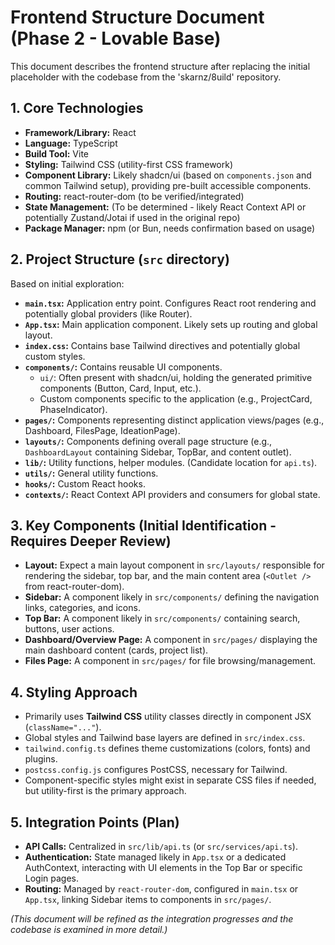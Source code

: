 # Frontend Structure Document (Phase 2 - Lovable Base)

This document describes the frontend structure after replacing the initial placeholder with the codebase from the 'skarnz/8uild' repository.

## 1. Core Technologies

*   **Framework/Library:** React
*   **Language:** TypeScript
*   **Build Tool:** Vite
*   **Styling:** Tailwind CSS (utility-first CSS framework)
*   **Component Library:** Likely shadcn/ui (based on `components.json` and common Tailwind setup), providing pre-built accessible components.
*   **Routing:** react-router-dom (to be verified/integrated)
*   **State Management:** (To be determined - likely React Context API or potentially Zustand/Jotai if used in the original repo)
*   **Package Manager:** npm (or Bun, needs confirmation based on usage)

## 2. Project Structure (`src` directory)

Based on initial exploration:

*   **`main.tsx`:** Application entry point. Configures React root rendering and potentially global providers (like Router).
*   **`App.tsx`:** Main application component. Likely sets up routing and global layout.
*   **`index.css`:** Contains base Tailwind directives and potentially global custom styles.
*   **`components/`:** Contains reusable UI components.
    *   `ui/`: Often present with shadcn/ui, holding the generated primitive components (Button, Card, Input, etc.).
    *   Custom components specific to the application (e.g., ProjectCard, PhaseIndicator).
*   **`pages/`:** Components representing distinct application views/pages (e.g., Dashboard, FilesPage, IdeationPage).
*   **`layouts/`:** Components defining overall page structure (e.g., `DashboardLayout` containing Sidebar, TopBar, and content outlet).
*   **`lib/`:** Utility functions, helper modules. (Candidate location for `api.ts`).
*   **`utils/`:** General utility functions.
*   **`hooks/`:** Custom React hooks.
*   **`contexts/`:** React Context API providers and consumers for global state.

## 3. Key Components (Initial Identification - Requires Deeper Review)

*   **Layout:** Expect a main layout component in `src/layouts/` responsible for rendering the sidebar, top bar, and the main content area (`<Outlet />` from react-router-dom).
*   **Sidebar:** A component likely in `src/components/` defining the navigation links, categories, and icons.
*   **Top Bar:** A component likely in `src/components/` containing search, buttons, user actions.
*   **Dashboard/Overview Page:** A component in `src/pages/` displaying the main dashboard content (cards, project list).
*   **Files Page:** A component in `src/pages/` for file browsing/management.

## 4. Styling Approach

*   Primarily uses **Tailwind CSS** utility classes directly in component JSX (`className="..."`).
*   Global styles and Tailwind base layers are defined in `src/index.css`.
*   `tailwind.config.ts` defines theme customizations (colors, fonts) and plugins.
*   `postcss.config.js` configures PostCSS, necessary for Tailwind.
*   Component-specific styles might exist in separate CSS files if needed, but utility-first is the primary approach.

## 5. Integration Points (Plan)

*   **API Calls:** Centralized in `src/lib/api.ts` (or `src/services/api.ts`).
*   **Authentication:** State managed likely in `App.tsx` or a dedicated AuthContext, interacting with UI elements in the Top Bar or specific Login pages.
*   **Routing:** Managed by `react-router-dom`, configured in `main.tsx` or `App.tsx`, linking Sidebar items to components in `src/pages/`.

*(This document will be refined as the integration progresses and the codebase is examined in more detail.)* 